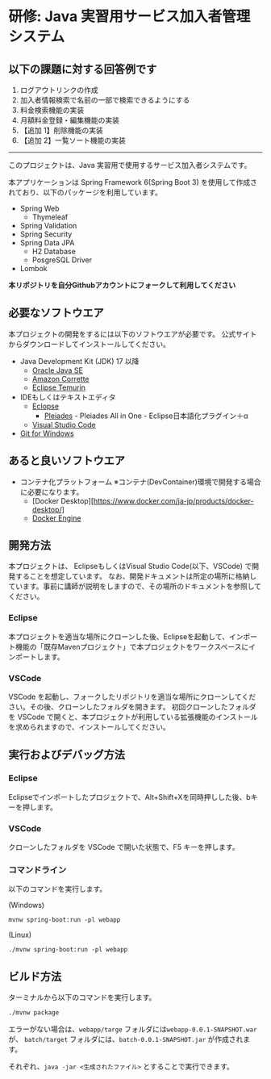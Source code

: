 # 研修: Java 実習用サービス加入者管理システム

## 以下の課題に対する回答例です

1. ログアウトリンクの作成
2. 加入者情報検索で名前の一部で検索できるようにする
3. 料金検索機能の実装
4. 月額料金登録・編集機能の実装 ​
5. 【追加 1】削除機能の実装
6. 【追加 2】一覧ソート機能の実装

---

このプロジェクトは、Java 実習用で使用するサービス加入者システムです。

本アプリケーションは Spring Framework 6(Spring Boot 3) を使用して作成されており、以下のパッケージを利用しています。

- Spring Web
  - Thymeleaf
- Spring Validation
- Spring Security
- Spring Data JPA
  - H2 Database 
  - PosgreSQL Driver
- Lombok

**本リポジトリを自分Githubアカウントにフォークして利用してください**

## 必要なソフトウエア

本プロジェクトの開発をするには以下のソフトウエアが必要です。
公式サイトからダウンロードしてインストールしてください。

- Java Development Kit (JDK) 17 以降
  - [Oracle Java SE](https://www.oracle.com/jp/java/technologies/java-se-glance.html)
  - [Amazon Corrette](https://aws.amazon.com/jp/corretto)
  - [Eclipse Temurin](https://adoptium.net/temurin/releases/)
- IDEもしくはテキストエディタ
  - [Eclopse](https://www.eclipse.org/downloads/)
    - [Pleiades](https://willbrains.jp/) - Pleiades All in One - Eclipse日本語化プラグイン＋α
  - [Visual Studio Code](https://azure.microsoft.com/ja-jp/products/visual-studio-code)
- [Git for Windows](https://gitforwindows.org/)

## あると良いソフトウエア

- コンテナ化プラットフォーム ※コンテナ(DevContainer)環境で開発する場合に必要になります。
  - [Docker Desktop][https://www.docker.com/ja-jp/products/docker-desktop/]
  - [Docker Engine](https://docs.docker.com/engine/install/)


## 開発方法

本プロジェクトは、 EclipseもしくはVisual Studio Code(以下、VSCode) で開発することを想定しています。
なお、開発ドキュメントは所定の場所に格納しています。事前に講師が説明をしますので、その場所のドキュメントを参照してください。

### Eclipse

本プロジェクトを適当な場所にクローンした後、Eclipseを起動して、インポート機能の「既存Mavenプロジェクト」で本プロジェクトをワークスペースにインポートします。

### VSCode

VSCode を起動し、フォークしたリポジトリを適当な場所にクローンしてください。その後、クローンしたフォルダを開きます。
初回クローンしたフォルダを VSCode で開くと、本プロジェクトが利用している拡張機能のインストールを求められますので、インストールしてください。


## 実行およびデバッグ方法

### Eclipse

Eclipseでインポートしたプロジェクトで、Alt+Shift+Xを同時押しした後、bキーを押します。

### VSCode

クローンしたフォルダを VSCode で開いた状態で、F5 キーを押します。


### コマンドライン

以下のコマンドを実行します。

(Windows)
```
mvnw spring-boot:run -pl webapp
```

(Linux)
```
./mvnw spring-boot:run -pl webapp
```

## ビルド方法

ターミナルから以下のコマンドを実行します。

```sh
./mvnw package
```

エラーがない場合は、`webapp/targe` フォルダには`webapp-0.0.1-SNAPSHOT.war` が、
`batch/target` フォルダには、`batch-0.0.1-SNAPSHOT.jar` が作成されます。

それぞれ、`java -jar <生成されたファイル>` とすることで実行できます。
